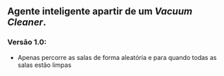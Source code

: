 <h2>Agente inteligente apartir de um <i>Vacuum Cleaner</i>.</h2>
<h3>Versão 1.0:</h3>
<ul>
	<li>Apenas percorre as salas de forma aleatória e para quando todas as salas estão limpas</li>
</ul>
